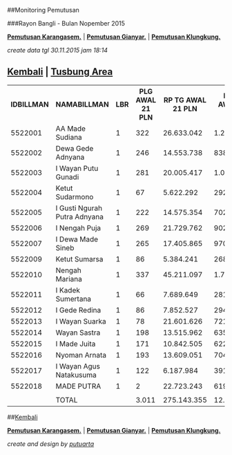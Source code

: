 <script>
  (function(i,s,o,g,r,a,m){i['GoogleAnalyticsObject']=r;i[r]=i[r]||function(){
  (i[r].q=i[r].q||[]).push(arguments)},i[r].l=1*new Date();a=s.createElement(o),
  m=s.getElementsByTagName(o)[0];a.async=1;a.src=g;m.parentNode.insertBefore(a,m)
  })(window,document,'script','//www.google-analytics.com/analytics.js','ga');

  ga('create', 'UA-70651201-1', 'auto');
  ga('send', 'pageview');

</script>

##Monitoring Pemutusan 

###Rayon Bangli - Bulan Nopember 2015


**[Pemutusan Karangasem.](https://github.com/areabatur/3mm.3atur/blob/master/tusbung/karangasem112015.markdown )** | **[Pemutusan Gianyar.](https://github.com/areabatur/3mm.3atur/blob/master/tusbung/gianyar112015.markdown )** | **[Pemutusan Klungkung.](https://github.com/areabatur/3mm.3atur/blob/master/tusbung/klungkung112015.markdown )** 

_create data tgl 30.11.2015 jam 18:14_

## [Kembali](http://areabatur.github.io/3mm.3atur/) | [ Tusbung Area](https://github.com/areabatur/3mm.3atur/blob/master/tusbung/3mm.areatusbung.markdown )

<table><tbody><tr><th>IDBILLMAN</th><th>NAMABILLMAN</th><th>LBR</th><th> PLG AWAL 21 PLN </th><th> RP TG AWAL 21 PLN </th><th> RP BK AWAL 21 PLN </th><th> TARGET AKHIR PLN </th><th> (REALISASI) </th><th> TOTAL RP TG 30 18:14 </th><th> TOTAL BK 30 18:14 </th><th> TPLG </th><th> BELUM </th><th>DATANGI</th><th>SEGEL</th><th> TOTAL RP TG 30 06:38 </th><th> TOTAL BK 30 06:38 </th><th> TPLG </th><th> BELUM </th><th>DATANGI</th><th>SEGEL</th><th> TOTAL RP TG 29 16:20 </th><th> TOTAL BK  29 16:20 </th><th> TPLG </th><th> BELUM </th><th>DATANGI</th><th>SEGEL</th><th> TOTAL RP TG 29 08:21 </th><th> TOTAL BK 29 08:21 </th><th> TPLG </th><th> BELUM </th><th>DATANGI</th><th>SEGEL</th><th> SISA RP TG 27 21:19 </th><th> SISA RP BK 27 21:19 </th><th> SISA PLG 27 21:19 </th><th> BELUM </th><th>DATANGI</th><th>SEGEL</th><th> SISA RP TG 27 09:40 </th><th> SISA RP BK 27 09:40 </th><th> SISA PLG27 09:40 </th><th> BELUM </th><th>DATANGI</th><th>SEGEL</th><th> SISA RP TG 26 20:13 </th><th> SISA RP BK 26 26 20:13 </th><th> SISA PLG26 20:13 </th><th>BELUM</th><th>DATANGI</th><th>SEGEL</th><th> SISA RP TG 26 07:30 </th><th> SISA RP BK 26 07:30 </th><th> SISA PLG 26 07:30 </th><th>BELUM</th><th>DATANGI</th><th>SEGEL</th><th> SISA RP TG 25 16:45 </th><th> SISA RP BK 25 16:45 </th><th> SISA PLG 25 16:45 </th><th>BELUM</th><th>DATANGI</th><th>SEGEL</th><th> SISA RP TG 25 01:45 </th><th> SISA RP BK 25 01:45 </th><th> SISA PLG 25 01:45 </th><th> BELUM </th><th> DATANGI </th><th> SEGEL </th><th> SISA RP TG 24 0617 </th><th> SISA RP BK </th><th> TPLG </th><th> BELUM </th><th> DATANGI </th><th> SEGEL </th><th> SISA RP TG 23 1830 </th><th> SISA RP BK </th><th> TPLG </th><th> BELUM </th><th> DATANGI </th><th> SEGEL </th></tr><tr><td>5522001</td><td>AA Made Sudiana</td><td>1</td><td> 322 </td><td> 26.633.042 </td><td> 1.260.000 </td><td> 1.537.601 </td><td> 1,45 </td><td> 840.077 </td><td> 53.000 </td><td> 17 </td><td> 16 </td><td>1</td><td> </td><td> 10.857.903 </td><td> 503.000 </td><td> 140 </td><td> 137 </td><td>2</td><td>1</td><td> 11.717.902 </td><td> 529.000 </td><td> 148 </td><td> 145 </td><td>2</td><td>1</td><td> 12.298.748 </td><td> 553.000 </td><td> 156 </td><td> 153 </td><td>2</td><td>1</td><td> 14.884.725 </td><td> 651.000 </td><td> 188 </td><td> 186 </td><td>2</td><td> </td><td> 16.463.923 </td><td> 708.000 </td><td> 204 </td><td> 202 </td><td>2</td><td> </td><td> 17.043.806 </td><td> 726.000 </td><td> 210 </td><td>208</td><td>2</td><td> </td><td> 18.340.061 </td><td> 856.000 </td><td> 222 </td><td>216</td><td>3</td><td>3</td><td> 18.833.974 </td><td> 877.000 </td><td> 229 </td><td>221</td><td>5</td><td>3</td><td> 20.900.950 </td><td> 984.000 </td><td> 249 </td><td> 241 </td><td> 5 </td><td> 3 </td><td> 21.177.518 </td><td> 993.000 </td><td> 252 </td><td> 244 </td><td> 5 </td><td> 3 </td><td> 21.333.719 </td><td> 999.000 </td><td> 254 </td><td> 246 </td><td> 5 </td><td> 3 </td></tr><tr><td>5522002</td><td>Dewa Gede Adnyana</td><td>1</td><td> 246 </td><td> 14.553.738 </td><td> 838.000 </td><td> 840.228 </td><td> 0,71 </td><td> 1.086.872 </td><td> 63.000 </td><td> 18 </td><td> 13 </td><td>5</td><td> </td><td> 2.622.904 </td><td> 129.000 </td><td> 34 </td><td> 24 </td><td>10</td><td> </td><td> 2.622.904 </td><td> 129.000 </td><td> 34 </td><td> 24 </td><td>10</td><td> </td><td> 8.608.659 </td><td> 497.000 </td><td> 150 </td><td> 122 </td><td>28</td><td> </td><td> 8.642.341 </td><td> 500.000 </td><td> 151 </td><td> 131 </td><td>20</td><td> </td><td> 8.760.734 </td><td> 503.000 </td><td> 152 </td><td> 132 </td><td>20</td><td> </td><td> 8.760.734 </td><td> 503.000 </td><td> 152 </td><td>132</td><td>20</td><td> </td><td> 11.247.512 </td><td> 660.000 </td><td> 203 </td><td>140</td><td>63</td><td> </td><td> 11.247.512 </td><td> 660.000 </td><td> 203 </td><td>140</td><td>63</td><td> </td><td> 11.764.821 </td><td> 687.000 </td><td> 212 </td><td> 143 </td><td> 69 </td><td> </td><td> 13.217.228 </td><td> 761.000 </td><td> 221 </td><td> 150 </td><td> 71 </td><td> </td><td> 13.217.228 </td><td> 761.000 </td><td> 221 </td><td> 150 </td><td> 71 </td><td> </td></tr><tr><td>5522003</td><td>I Wayan Putu Gunadi</td><td>1</td><td> 281 </td><td> 20.005.417 </td><td> 1.000.000 </td><td> 1.154.969 </td><td> 1,28 </td><td> 835.904 </td><td> 48.000 </td><td> 16 </td><td> 16 </td><td> </td><td> </td><td> 2.532.134 </td><td> 139.000 </td><td> 44 </td><td> 44 </td><td> </td><td> </td><td> 2.532.134 </td><td> 139.000 </td><td> 44 </td><td> 44 </td><td> </td><td> </td><td> 2.586.276 </td><td> 142.000 </td><td> 45 </td><td> 45 </td><td> </td><td> </td><td> 2.688.334 </td><td> 145.000 </td><td> 46 </td><td> 46 </td><td> </td><td> </td><td> 5.300.224 </td><td> 218.000 </td><td> 69 </td><td> 69 </td><td> </td><td> </td><td> 5.732.963 </td><td> 230.000 </td><td> 73 </td><td>73</td><td> </td><td> </td><td> 7.198.977 </td><td> 346.000 </td><td> 87 </td><td>87</td><td> </td><td> </td><td> 7.301.613 </td><td> 352.000 </td><td> 89 </td><td>89</td><td> </td><td> </td><td> 12.156.100 </td><td> 506.000 </td><td> 137 </td><td> 137 </td><td> </td><td> </td><td> 16.260.393 </td><td> 778.000 </td><td> 227 </td><td> 227 </td><td> </td><td> </td><td> 16.260.393 </td><td> 778.000 </td><td> 227 </td><td> 227 </td><td> </td><td> </td></tr><tr><td>5522004</td><td>Ketut Sudarmono</td><td>1</td><td> 67 </td><td> 5.622.292 </td><td> 292.000 </td><td> 324.591 </td><td> (2,63)</td><td> 1.503.219 </td><td> 43.000 </td><td> 13 </td><td> 13 </td><td> </td><td> </td><td> 1.901.586 </td><td> 98.000 </td><td> 8 </td><td> 7 </td><td>1</td><td> </td><td> 1.901.586 </td><td> 98.000 </td><td> 8 </td><td> 7 </td><td>1</td><td> </td><td> 2.196.657 </td><td> 122.000 </td><td> 16 </td><td> 15 </td><td>1</td><td> </td><td> 2.224.460 </td><td> 125.000 </td><td> 17 </td><td> 16 </td><td>1</td><td> </td><td> 3.038.613 </td><td> 150.000 </td><td> 24 </td><td> 23 </td><td>1</td><td> </td><td> 3.038.613 </td><td> 150.000 </td><td> 24 </td><td>23</td><td>1</td><td> </td><td> 3.220.513 </td><td> 161.000 </td><td> 27 </td><td>25</td><td>2</td><td> </td><td> 3.278.263 </td><td> 164.000 </td><td> 28 </td><td>26</td><td>2</td><td> </td><td> 3.290.473 </td><td> 167.000 </td><td> 29 </td><td> 27 </td><td> 2 </td><td> </td><td> 4.349.889 </td><td> 215.000 </td><td> 42 </td><td> 36 </td><td> 6 </td><td> </td><td> 4.425.267 </td><td> 218.000 </td><td> 43 </td><td> 37 </td><td> 6 </td><td> </td></tr><tr><td>5522005</td><td>I Gusti Ngurah Putra Adnyana</td><td>1</td><td> 222 </td><td> 14.575.354 </td><td> 702.000 </td><td> 841.476 </td><td> 2,00 </td><td> </td><td> </td><td> </td><td> - </td><td> </td><td> </td><td> </td><td> </td><td> </td><td> - </td><td> </td><td> </td><td> </td><td> </td><td> </td><td> - </td><td> </td><td> </td><td> </td><td> </td><td> </td><td> - </td><td> </td><td> </td><td> </td><td> </td><td> </td><td> - </td><td> </td><td> </td><td> 2.046.442 </td><td> 114.000 </td><td> 38 </td><td> 37 </td><td>1</td><td> </td><td> 2.173.547 </td><td> 117.000 </td><td> 39 </td><td>38</td><td>1</td><td> </td><td> 2.573.476 </td><td> 135.000 </td><td> 45 </td><td>43</td><td>2</td><td> </td><td> 4.697.107 </td><td> 229.000 </td><td> 75 </td><td>73</td><td>2</td><td> </td><td> 6.474.564 </td><td> 332.000 </td><td> 108 </td><td> 104 </td><td> 4 </td><td> </td><td> 8.128.537 </td><td> 428.000 </td><td> 138 </td><td> 134 </td><td> 4 </td><td> </td><td> 8.128.537 </td><td> 428.000 </td><td> 138 </td><td> 134 </td><td> 4 </td><td> </td></tr><tr><td>5522006</td><td>I Nengah Puja</td><td>1</td><td> 269 </td><td> 21.729.762 </td><td> 902.000 </td><td> 1.254.520 </td><td> 2,00 </td><td> </td><td> </td><td> </td><td> - </td><td> </td><td> </td><td> 4.447.814 </td><td> 220.000 </td><td> 70 </td><td> 70 </td><td> </td><td> </td><td> 5.284.135 </td><td> 270.000 </td><td> 86 </td><td> 86 </td><td> </td><td> </td><td> 5.406.868 </td><td> 276.000 </td><td> 88 </td><td> 88 </td><td> </td><td> </td><td> 6.501.783 </td><td> 336.000 </td><td> 108 </td><td> 108 </td><td> </td><td> </td><td> 10.603.274 </td><td> 389.000 </td><td> 118 </td><td> 118 </td><td> </td><td> </td><td> 10.652.516 </td><td> 392.000 </td><td> 119 </td><td>119</td><td> </td><td> </td><td> 11.806.093 </td><td> 451.000 </td><td> 138 </td><td>138</td><td> </td><td> </td><td> 11.942.537 </td><td> 467.000 </td><td> 141 </td><td>141</td><td> </td><td> </td><td> 13.083.421 </td><td> 557.000 </td><td> 171 </td><td> 171 </td><td> </td><td> </td><td> 18.347.218 </td><td> 724.000 </td><td> 211 </td><td> 211 </td><td> </td><td> </td><td> 18.399.705 </td><td> 730.000 </td><td> 213 </td><td> 213 </td><td> </td><td> </td></tr><tr><td>5522007</td><td>I Dewa Made Sineb</td><td>1</td><td> 265 </td><td> 17.405.865 </td><td> 970.000 </td><td> 1.004.890 </td><td> 1,27 </td><td> 728.754 </td><td> 5.000 </td><td> 1 </td><td> 1 </td><td> </td><td> </td><td> 1.061.208 </td><td> 32.000 </td><td> 10 </td><td> 10 </td><td> </td><td> </td><td> 1.061.208 </td><td> 32.000 </td><td> 10 </td><td> 10 </td><td> </td><td> </td><td> 3.187.545 </td><td> 187.000 </td><td> 59 </td><td> 59 </td><td> </td><td> </td><td> 3.311.383 </td><td> 190.000 </td><td> 60 </td><td> 60 </td><td> </td><td> </td><td> 4.290.965 </td><td> 291.000 </td><td> 78 </td><td> 78 </td><td> </td><td> </td><td> 4.314.412 </td><td> 294.000 </td><td> 79 </td><td>79</td><td> </td><td> </td><td> 4.661.680 </td><td> 317.000 </td><td> 86 </td><td>86</td><td> </td><td> </td><td> 4.761.594 </td><td> 323.000 </td><td> 88 </td><td>88</td><td> </td><td> </td><td> 5.060.734 </td><td> 346.000 </td><td> 95 </td><td> 95 </td><td> </td><td> </td><td> 13.468.080 </td><td> 820.000 </td><td> 221 </td><td> 221 </td><td> </td><td> </td><td> 13.468.080 </td><td> 820.000 </td><td> 221 </td><td> 221 </td><td> </td><td> </td></tr><tr><td>5522009</td><td>Ketut Sumarsa</td><td>1</td><td> 86 </td><td> 5.384.241 </td><td> 268.000 </td><td> 310.847 </td><td> 1,10 </td><td> 280.259 </td><td> 12.000 </td><td> 4 </td><td> 4 </td><td> </td><td> </td><td> 491.251 </td><td> 18.000 </td><td> 6 </td><td> 6 </td><td> </td><td> </td><td> 491.251 </td><td> 18.000 </td><td> 6 </td><td> 6 </td><td> </td><td> </td><td> 548.660 </td><td> 21.000 </td><td> 7 </td><td> 7 </td><td> </td><td> </td><td> 2.141.687 </td><td> 104.000 </td><td> 34 </td><td> 34 </td><td> </td><td> </td><td> 2.141.687 </td><td> 104.000 </td><td> 34 </td><td> 34 </td><td> </td><td> </td><td> 2.141.687 </td><td> 104.000 </td><td> 34 </td><td>34</td><td> </td><td> </td><td> 2.245.263 </td><td> 110.000 </td><td> 36 </td><td>36</td><td> </td><td> </td><td> 2.531.747 </td><td> 121.000 </td><td> 39 </td><td>39</td><td> </td><td> </td><td> 2.815.856 </td><td> 136.000 </td><td> 44 </td><td> 44 </td><td> </td><td> </td><td> 3.724.464 </td><td> 186.000 </td><td> 60 </td><td> 60 </td><td> </td><td> </td><td> 3.757.657 </td><td> 189.000 </td><td> 61 </td><td> 61 </td><td> </td><td> </td></tr><tr><td>5522010</td><td>Nengah Mariana</td><td>1</td><td> 337 </td><td> 45.211.097 </td><td> 1.759.542 </td><td> 2.610.164 </td><td> 0,46 </td><td> 4.031.016 </td><td> 183.000 </td><td> 47 </td><td> 45 </td><td>2</td><td> </td><td> 10.772.258 </td><td> 468.000 </td><td> 121 </td><td> 119 </td><td>2</td><td> </td><td> 11.048.425 </td><td> 474.000 </td><td> 123 </td><td> 121 </td><td>2</td><td> </td><td> 11.419.527 </td><td> 486.000 </td><td> 127 </td><td> 125 </td><td>2</td><td> </td><td> 11.581.172 </td><td> 495.000 </td><td> 130 </td><td> 129 </td><td>1</td><td> </td><td> 22.389.348 </td><td> 825.542 </td><td> 163 </td><td> 161 </td><td>2</td><td> </td><td> 26.408.747 </td><td> 953.542 </td><td> 171 </td><td>169</td><td>2</td><td> </td><td> 31.281.113 </td><td> 1.148.542 </td><td> 213 </td><td>212</td><td>1</td><td> </td><td> 32.221.625 </td><td> 1.234.542 </td><td> 217 </td><td>216</td><td>1</td><td> </td><td> 35.409.682 </td><td> 1.387.542 </td><td> 242 </td><td> 239 </td><td> 3 </td><td> </td><td> 36.448.719 </td><td> 1.418.542 </td><td> 251 </td><td> 248 </td><td> 3 </td><td> </td><td> 36.889.912 </td><td> 1.432.542 </td><td> 255 </td><td> 252 </td><td> 3 </td><td> </td></tr><tr><td>5522011</td><td>I Kadek Sumertana</td><td>1</td><td> 66 </td><td> 7.689.649 </td><td> 281.000 </td><td> 443.945 </td><td> 0,97 </td><td> 456.827 </td><td> 11.000 </td><td> 3 </td><td> 2 </td><td>1</td><td> </td><td> 1.464.740 </td><td> 37.000 </td><td> 11 </td><td> 7 </td><td>4</td><td> </td><td> 1.464.740 </td><td> 37.000 </td><td> 11 </td><td> 7 </td><td>4</td><td> </td><td> 1.464.740 </td><td> 37.000 </td><td> 11 </td><td> 7 </td><td>4</td><td> </td><td> 1.464.740 </td><td> 37.000 </td><td> 11 </td><td> 9 </td><td>2</td><td> </td><td> 1.702.473 </td><td> 46.000 </td><td> 14 </td><td> 11 </td><td>3</td><td> </td><td> 1.994.798 </td><td> 52.000 </td><td> 16 </td><td>13</td><td>3</td><td> </td><td> 3.410.046 </td><td> 135.000 </td><td> 28 </td><td>22</td><td>6</td><td> </td><td> 5.574.236 </td><td> 160.000 </td><td> 31 </td><td>22</td><td>9</td><td> </td><td> 6.517.728 </td><td> 206.000 </td><td> 44 </td><td> 33 </td><td> 11 </td><td> </td><td> 6.825.668 </td><td> 226.000 </td><td> 50 </td><td> 39 </td><td> 11 </td><td> </td><td> 6.861.798 </td><td> 229.000 </td><td> 51 </td><td> 40 </td><td> 11 </td><td> </td></tr><tr><td>5522012</td><td>I Gede Redina</td><td>1</td><td> 86 </td><td> 7.852.527 </td><td> 294.000 </td><td> 453.349 </td><td> 0,94 </td><td> 480.967 </td><td> 46.000 </td><td> 14 </td><td> 14 </td><td> </td><td> </td><td> 495.553 </td><td> 49.000 </td><td> 15 </td><td> 15 </td><td> </td><td> </td><td> 3.227.112 </td><td> 122.000 </td><td> 35 </td><td> 35 </td><td> </td><td> </td><td> 3.227.112 </td><td> 122.000 </td><td> 35 </td><td> 35 </td><td> </td><td> </td><td> 3.569.134 </td><td> 179.000 </td><td> 54 </td><td> 54 </td><td> </td><td> </td><td> 3.569.134 </td><td> 179.000 </td><td> 54 </td><td> 54 </td><td> </td><td> </td><td> 4.384.559 </td><td> 208.000 </td><td> 63 </td><td>61</td><td> </td><td>2</td><td> 4.384.559 </td><td> 208.000 </td><td> 63 </td><td>63</td><td> </td><td> </td><td> 4.384.559 </td><td> 208.000 </td><td> 63 </td><td>63</td><td> </td><td> </td><td> 4.464.326 </td><td> 214.000 </td><td> 65 </td><td> 65 </td><td> </td><td> </td><td> 5.321.074 </td><td> 239.000 </td><td> 72 </td><td> 72 </td><td> </td><td> </td><td> 5.321.074 </td><td> 239.000 </td><td> 72 </td><td> 72 </td><td> </td><td> </td></tr><tr><td>5522013</td><td>I Wayan Suarka</td><td>1</td><td> 78 </td><td> 21.601.626 </td><td> 721.525 </td><td> 1.247.123 </td><td> (0,12)</td><td> 2.641.153 </td><td> 179.000 </td><td> 55 </td><td> 55 </td><td> </td><td> </td><td> 2.641.153 </td><td> 179.000 </td><td> 55 </td><td> 55 </td><td> </td><td> </td><td> 2.701.081 </td><td> 182.000 </td><td> 56 </td><td> 56 </td><td> </td><td> </td><td> 2.701.081 </td><td> 182.000 </td><td> 56 </td><td> 56 </td><td> </td><td> </td><td> 2.701.081 </td><td> 182.000 </td><td> 56 </td><td> 56 </td><td> </td><td> </td><td> 2.737.051 </td><td> 185.000 </td><td> 57 </td><td> 57 </td><td> </td><td> </td><td> 2.737.051 </td><td> 185.000 </td><td> 57 </td><td>57</td><td> </td><td> </td><td> 12.525.867 </td><td> 451.804 </td><td> 58 </td><td>58</td><td> </td><td> </td><td> 12.525.867 </td><td> 451.804 </td><td> 58 </td><td>58</td><td> </td><td> </td><td> 12.650.079 </td><td> 457.804 </td><td> 60 </td><td> 60 </td><td> </td><td> </td><td> 13.175.834 </td><td> 471.804 </td><td> 64 </td><td> 64 </td><td> </td><td> </td><td> 13.175.834 </td><td> 471.804 </td><td> 64 </td><td> 64 </td><td> </td><td> </td></tr><tr><td>5522014</td><td>Wayan Sastra</td><td>1</td><td> 198 </td><td> 13.515.962 </td><td> 635.000 </td><td> 780.315 </td><td> 1,10 </td><td> 701.948 </td><td> 64.000 </td><td> 20 </td><td> 20 </td><td> </td><td> </td><td> 4.095.356 </td><td> 232.000 </td><td> 70 </td><td> 70 </td><td> </td><td> </td><td> 4.596.332 </td><td> 268.000 </td><td> 82 </td><td> 82 </td><td> </td><td> </td><td> 5.106.145 </td><td> 295.000 </td><td> 91 </td><td> 91 </td><td> </td><td> </td><td> 5.341.376 </td><td> 316.000 </td><td> 98 </td><td> 98 </td><td> </td><td> </td><td> 6.874.269 </td><td> 339.000 </td><td> 105 </td><td> 105 </td><td> </td><td> </td><td> 7.306.461 </td><td> 357.000 </td><td> 111 </td><td>111</td><td> </td><td> </td><td> 7.727.151 </td><td> 383.000 </td><td> 119 </td><td>119</td><td> </td><td> </td><td> 7.727.151 </td><td> 383.000 </td><td> 119 </td><td>119</td><td> </td><td> </td><td> 8.030.461 </td><td> 398.000 </td><td> 124 </td><td> 124 </td><td> </td><td> </td><td> 8.769.324 </td><td> 437.000 </td><td> 137 </td><td> 137 </td><td> </td><td> </td><td> 8.769.324 </td><td> 437.000 </td><td> 137 </td><td> 137 </td><td> </td><td> </td></tr><tr><td>5522015</td><td>I Made Juita</td><td>1</td><td> 171 </td><td> 10.842.505 </td><td> 622.000 </td><td> 625.968 </td><td> 1,47 </td><td> 331.983 </td><td> 39.000 </td><td> 13 </td><td> 12 </td><td> </td><td>1</td><td> 1.147.959 </td><td> 104.000 </td><td> 34 </td><td> 34 </td><td> </td><td> </td><td> 1.147.959 </td><td> 104.000 </td><td> 34 </td><td> 34 </td><td> </td><td> </td><td> 2.391.939 </td><td> 183.000 </td><td> 59 </td><td> 59 </td><td> </td><td> </td><td> 2.594.924 </td><td> 196.000 </td><td> 61 </td><td> 59 </td><td> </td><td>2</td><td> 3.022.562 </td><td> 219.000 </td><td> 68 </td><td> 68 </td><td> </td><td> </td><td> 3.097.758 </td><td> 228.000 </td><td> 71 </td><td>71</td><td> </td><td> </td><td> 4.064.286 </td><td> 261.000 </td><td> 82 </td><td>82</td><td> </td><td> </td><td> 4.064.286 </td><td> 261.000 </td><td> 82 </td><td>82</td><td> </td><td> </td><td> 4.858.845 </td><td> 363.000 </td><td> 92 </td><td> 92 </td><td> </td><td> </td><td> 8.049.863 </td><td> 486.000 </td><td> 127 </td><td> 127 </td><td> </td><td> </td><td> 8.095.090 </td><td> 489.000 </td><td> 128 </td><td> 128 </td><td> </td><td> </td></tr><tr><td>5522016</td><td>Nyoman Arnata</td><td>1</td><td> 193 </td><td> 13.609.051 </td><td> 704.000 </td><td> 785.689 </td><td> (5,75)</td><td> 6.089.800 </td><td> 319.000 </td><td> 86 </td><td> 61 </td><td>25</td><td> </td><td> 7.587.035 </td><td> 421.000 </td><td> 120 </td><td> 75 </td><td>42</td><td>3</td><td> 7.654.042 </td><td> 424.000 </td><td> 121 </td><td> 76 </td><td>42</td><td>3</td><td> 7.682.389 </td><td> 427.000 </td><td> 122 </td><td> 77 </td><td>42</td><td>3</td><td> 7.857.793 </td><td> 442.000 </td><td> 127 </td><td> 113 </td><td>14</td><td> </td><td> 11.094.297 </td><td> 532.000 </td><td> 137 </td><td> 120 </td><td>15</td><td>2</td><td> 11.094.297 </td><td> 532.000 </td><td> 137 </td><td>122</td><td>15</td><td> </td><td> 11.264.663 </td><td> 547.000 </td><td> 142 </td><td>127</td><td>13</td><td>2</td><td> 11.264.663 </td><td> 547.000 </td><td> 142 </td><td>127</td><td>13</td><td>2</td><td> 11.715.078 </td><td> 583.000 </td><td> 154 </td><td> 139 </td><td> 13 </td><td> 2 </td><td> 12.012.580 </td><td> 603.000 </td><td> 160 </td><td> 145 </td><td> 13 </td><td> 2 </td><td> 12.033.502 </td><td> 606.000 </td><td> 161 </td><td> 146 </td><td> 13 </td><td> 2 </td></tr><tr><td>5522017</td><td>I Wayan Agus Natakusuma</td><td>1</td><td> 122 </td><td> 6.187.984 </td><td> 391.000 </td><td> 357.250 </td><td> 0,15 </td><td> 661.416 </td><td> 57.000 </td><td> 19 </td><td> 19 </td><td> </td><td> </td><td> 910.045 </td><td> 69.000 </td><td> 23 </td><td> 23 </td><td> </td><td> </td><td> 910.045 </td><td> 69.000 </td><td> 23 </td><td> 23 </td><td> </td><td> </td><td> 910.045 </td><td> 69.000 </td><td> 23 </td><td> 23 </td><td> </td><td> </td><td> 3.305.209 </td><td> 230.000 </td><td> 74 </td><td> 74 </td><td> </td><td> </td><td> 3.344.446 </td><td> 233.000 </td><td> 75 </td><td> 75 </td><td> </td><td> </td><td> 4.193.663 </td><td> 243.000 </td><td> 76 </td><td>76</td><td> </td><td> </td><td> 4.247.486 </td><td> 249.000 </td><td> 78 </td><td>78</td><td> </td><td> </td><td> 4.247.486 </td><td> 249.000 </td><td> 78 </td><td>78</td><td> </td><td> </td><td> 4.389.772 </td><td> 258.000 </td><td> 81 </td><td> 81 </td><td> </td><td> </td><td> 4.615.001 </td><td> 276.000 </td><td> 87 </td><td> 87 </td><td> </td><td> </td><td> 4.869.560 </td><td> 297.000 </td><td> 92 </td><td> 92 </td><td> </td><td> </td></tr><tr><td>5522018</td><td>MADE PUTRA</td><td>1</td><td> 2 </td><td> 22.723.243 </td><td> 619.397 </td><td> 1.311.877 </td><td> 2,00 </td><td> </td><td> </td><td> </td><td> - </td><td> </td><td> </td><td> </td><td> </td><td> </td><td> - </td><td> </td><td> </td><td> </td><td> </td><td> </td><td> - </td><td> </td><td> </td><td> </td><td> </td><td> </td><td> - </td><td> </td><td> </td><td> </td><td> </td><td> </td><td> - </td><td> </td><td> </td><td> </td><td> </td><td> </td><td> - </td><td> </td><td> </td><td> </td><td> </td><td> </td><td>0</td><td> </td><td> </td><td> </td><td> </td><td> </td><td>0</td><td> </td><td> </td><td> - </td><td> - </td><td> - </td><td>0</td><td>0</td><td>0</td><td> - </td><td> - </td><td> </td><td> - </td><td> </td><td> </td><td> 14.030.607 </td><td> 382.489 </td><td> 1 </td><td> 1 </td><td> </td><td> </td><td> 14.030.607 </td><td> 382.489 </td><td> 1 </td><td> 1 </td><td> </td><td> </td></tr><tr><td> </td><td> </td><td> </td><td> </td><td> </td><td> </td><td> </td><td> </td><td> </td><td> </td><td> </td><td> </td><td> </td><td> </td><td> </td><td> </td><td> </td><td> </td><td> </td><td> </td><td> </td><td> </td><td> </td><td> </td><td> </td><td> </td><td> </td><td> </td><td> </td><td> </td><td> </td><td> </td><td> </td><td> </td><td> </td><td> </td><td> </td><td> </td><td> </td><td> </td><td> </td><td> </td><td> </td><td> </td><td> </td><td> </td><td> </td><td> </td><td> </td><td> </td><td> </td><td> </td><td> </td><td> </td><td> </td><td> </td><td> </td><td> </td><td> </td><td> </td><td> </td><td> </td><td> </td><td> </td><td> </td><td> </td><td> </td><td> </td><td> </td><td> </td><td> </td><td> </td><td> </td><td> </td><td> </td><td> </td><td> </td><td> </td><td> </td><td> </td></tr><tr><td> </td><td>TOTAL</td><td> </td><td> 3.011 </td><td> 275.143.355 </td><td> 12.259.464 </td><td> 15.884.801 </td><td> (0,89)</td><td> 20.670.195 </td><td> 1.122.000 </td><td> 326 </td><td> 291 </td><td> 34 </td><td> 1 </td><td> 53.028.899 </td><td> 2.698.000 </td><td> 761 </td><td> 696 </td><td> 61 </td><td> 4 </td><td> 58.360.856 </td><td> 2.895.000 </td><td> 821 </td><td> 756 </td><td> 61 </td><td> 4 </td><td> 69.736.391 </td><td> 3.599.000 </td><td> 1.045 </td><td> 962 </td><td> 79 </td><td> 4 </td><td> 78.810.142 </td><td> 4.128.000 </td><td> 1.215 </td><td> 1.173 </td><td> 40 </td><td> 2 </td><td> 107.379.442 </td><td> 5.035.542 </td><td> 1.390 </td><td> 1.344 </td><td> 44 </td><td> 2 </td><td> 115.075.612 </td><td> 5.274.542 </td><td> 1.432 </td><td> 1.386 </td><td> 44 </td><td> 2 </td><td> 140.198.746 </td><td> 6.419.346 </td><td> 1.627 </td><td>1532</td><td>90</td><td>5</td><td> 146.604.220 </td><td> 6.687.346 </td><td> 1.682 </td><td>1582</td><td>95</td><td>5</td><td> 163.582.890 </td><td> 7.582.346 </td><td> 1.907 </td><td> 1.795 </td><td> 107 </td><td> 5 </td><td> 207.921.997 </td><td> 9.444.835 </td><td> 2.321 </td><td> 2.203 </td><td> 113 </td><td> 5 </td><td> 209.037.287 </td><td> 9.506.835 </td><td> 2.339 </td><td> 2.221 </td><td> 113 </td><td> 5 </td></tr></tbody></table>

##[Kembali](http://areabatur.github.io/3mm.3atur/)

**[Pemutusan Karangasem.](https://github.com/areabatur/3mm.3atur/blob/master/tusbung/karangasem112015.markdown )** | **[Pemutusan Gianyar.](https://github.com/areabatur/3mm.3atur/blob/master/tusbung/gianyar112015.markdown )** | **[Pemutusan Klungkung.](https://github.com/areabatur/3mm.3atur/blob/master/tusbung/klungkung112015.markdown )** 


_create and design by [putuarta](mailto:putuarta@gmail.com)_
